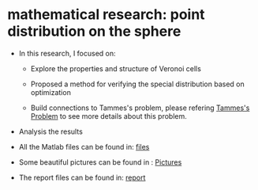 # mathematical research: point distribution on the sphere
+ In this research, I focused on:
  - Explore the properties and structure of Veronoi cells
  
  - Proposed a method for verifying the special distribution based on optimization
  
  - Build connections to Tammes's problem, please refering [Tammes's Problem](https://pdodds.w3.uvm.edu/teaching/courses/2009-08UVM-300/docs/others/1994/mooers1994a.pdf) to see more details about this problem.
 + Analysis the results

+ All the Matlab files can be found in: [files](Matlab%20files/)
+ Some beautiful pictures can be found in : [Pictures](Pictures/)
+ The report files can be found in: [report](final_version/)
